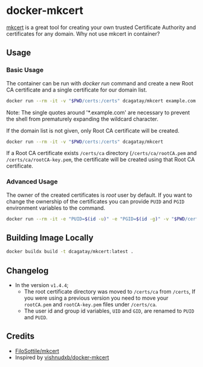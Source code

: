 # docker-mkcert

[mkcert](https://github.com/FiloSottile/mkcert) is a great tool for creating your own trusted Certificate Authority and certificates for any domain. Why not use mkcert in container?

## Usage

### Basic Usage

The container can be run with *docker run* command and create a new Root CA certificate and a single certificate for our domain list.

```sh
docker run --rm -it -v "$PWD/certs:/certs" dcagatay/mkcert example.com www.example.com '*.example.com'
```

Note: The single quotes around '*.example.com' are necessary to prevent the shell from prematurely expanding the wildcard character.

If the domain list is not given, only Root CA certificate will be created.

```sh
docker run --rm -it -v "$PWD/certs:/certs" dcagatay/mkcert
```

If a Root CA certificate exists `/certs/ca` directory (`/certs/ca/rootCA.pem` and `/certs/ca/rootCA-key.pem`, the certificate will be created using that Root CA certificate.

### Advanced Usage

The owner of the created certificates is *root* user by default. If you want to change the ownership of the certificates you can provide `PUID` and `PGID` environment variables to the command.

```sh
docker run --rm -it -e "PUID=$(id -u)" -e "PGID=$(id -g)" -v "$PWD/certs:/certs" dcagatay/mkcert example.com www.example.com '*.example.com'
```

## Building Image Locally

```sh
docker buildx build -t dcagatay/mkcert:latest .
```

## Changelog

- In the version `v1.4.4`;
  - The root certificate directory was moved to `/certs/ca` from `/certs`, If you were using a previous version you need to move your `rootCA.pem` and `rootCA-key.pem` files under `/certs/ca`.
  - The user id and group id variables, `UID` and `GID`, are renamed to `PUID` and `PUID`.

## Credits

- [FiloSottile/mkcert](https://github.com/FiloSottile/mkcert)
- Inspired by [vishnudxb/docker-mkcert](https://github.com/vishnudxb/docker-mkcert)
